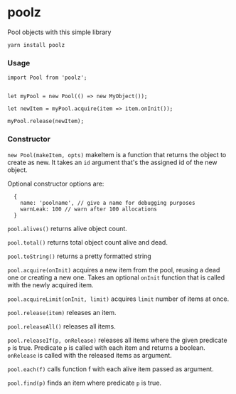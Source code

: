 # poolz
Pool objects with this simple library

`yarn install poolz`

### Usage

```
import Pool from 'poolz';


let myPool = new Pool(() => new MyObject());

let newItem = myPool.acquire(item => item.onInit());

myPool.release(newItem);

```


### Constructor

`new Pool(makeItem, opts)` makeItem is a function that returns the object to create as new. It takes an `id` argument that's the assigned id of the new object. 

Optional constructor options are:

```
  {
    name: 'poolname', // give a name for debugging purposes
    warnLeak: 100 // warn after 100 allocations
  }
```

`pool.alives()` returns alive object count.

`pool.total()` returns total object count alive and dead.

`pool.toString()` returns a pretty formatted string

`pool.acquire(onInit)` acquires a new item from the pool, reusing a dead one or creating a new one. Takes an optional `onInit` function that is called with the newly acquired item.

`pool.acquireLimit(onInit, limit)` acquires `limit` number of items at once.

`pool.release(item)` releases an item.


`pool.releaseAll()` releases all items.

`pool.releaseIf(p, onRelease)` releases all items where the given predicate `p` is true. Predicate `p` is called with each item and returns a boolean. `onRelease` is called with the released items as argument.

`pool.each(f)` calls function f with each alive item passed as argument.

`pool.find(p)` finds an item where predicate `p` is true.
